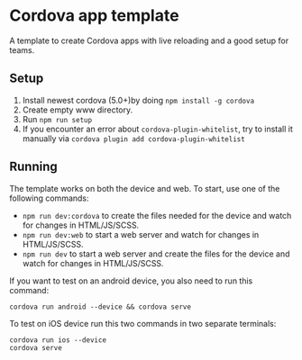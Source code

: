 # Cordova app template

A template to create Cordova apps with live reloading and a good setup for teams.

## Setup

1. Install newest cordova (5.0+)by doing `npm install -g cordova`
2. Create empty www directory.
3. Run `npm run setup`
4. If you encounter an error about `cordova-plugin-whitelist`, try to install it manually via `cordova plugin add cordova-plugin-whitelist`

## Running

The template works on both the device and web. To start, use one of the following commands: 

* `npm run dev:cordova` to create the files needed for the device and watch for changes in HTML/JS/SCSS.
* `npm run dev:web` to start a web server and watch for changes in HTML/JS/SCSS.
* `npm run dev` to start a web server and create the files for the device and watch for changes in HTML/JS/SCSS.

If you want to test on an android device, you also need to run this command:

```
cordova run android --device && cordova serve
```

To test on iOS device run this two commands in two separate terminals:

```
cordova run ios --device
cordova serve
```
